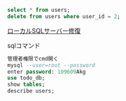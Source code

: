 ```sql
select * from users;
delete from users where user_id = 2;
```

[ローカルSQLサーバー修復](https://www.youtube.com/watch?v=9haB3XP3FME)

sqlコマンド

```sql
管理者権限でcmd開く 
mysql --user=root --password
enter password: 109609Akg
use todo_db;
show tables;
describe users;
```

